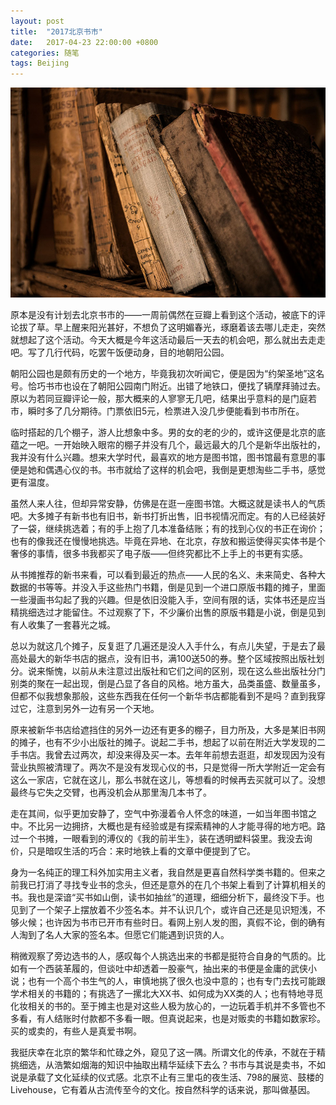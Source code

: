 ```yaml
---
layout: post
title:  "2017北京书市"
date:   2017-04-23 22:00:00 +0800
categories: 随笔
tags: Beijing
---
```


![北京书市](/assets/post/2017/04-23-beijing-bookfair.jpg)

原本是没有计划去北京书市的——一周前偶然在豆瓣上看到这个活动，被底下的评论拔了草。早上醒来阳光甚好，不想负了这明媚春光，琢磨着该去哪儿走走，突然就想起了这个活动。今天大概是今年这活动最后一天去的机会吧，那么就出去走走吧。写了几行代码，吃罢午饭便动身，目的地朝阳公园。

<!-- more -->

朝阳公园也是颇有历史的一个地方，毕竟我初次听闻它，便是因为“约架圣地”这名号。恰巧书市也设在了朝阳公园南门附近。出错了地铁口，便找了辆摩拜骑过去。原以为若同豆瓣评论一般，那大概来的人寥寥无几吧，结果出乎意料的是门庭若市，瞬时多了几分期待。门票依旧5元，检票进入没几步便能看到书市所在。

临时搭起的几个棚子，游人比想象中多。男的女的老的少的，或许这便是北京的底蕴之一吧。一开始映入眼帘的棚子并没有几个，最远最大的几个是新华出版社的，我并没有什么兴趣。想来大学时代，最喜欢的地方是图书馆，图书馆最有意思的事便是她和偶遇心仪的书。书市就给了这样的机会吧，我倒是更想淘些二手书，感觉更有温度。

虽然人来人往，但却异常安静，仿佛是在逛一座图书馆。大概这就是读书人的气质吧。大多摊子有新书也有旧书，新书打折出售，旧书视情况而定。有的人已经装好了一袋，继续挑选着；有的手上抱了几本准备结账；有的找到心仪的书正在询价；也有的像我还在慢慢地挑选。毕竟在异地、在北京，存放和搬运使得买实体书是个奢侈的事情，很多书我都买了电子版——但终究都比不上手上的书更有实感。

从书摊推荐的新书来看，可以看到最近的热点——人民的名义、未来简史、各种大数据的书等等。并没入手这些热门书籍，倒是见到一个进口原版书籍的摊子，里面一些漫画书勾起了我的兴趣。但是依旧没能入手，空间有限的话，实体书还是应当精挑细选过才能留住。不过观察了下，不少廉价出售的原版书籍是小说，倒是见到有人收集了一套暮光之城。

总以为就这几个摊子，反复逛了几遍还是没人入手什么，有点儿失望，于是去了最高处最大的新华书店的据点，没有旧书，满100送50的券。整个区域按照出版社划分。说来惭愧，以前从未注意过出版社和它们之间的区别，现在这么些出版社分门别类的聚在一起出现，倒是凸显了各自的风格。地方虽大，品类虽盛、数量虽多，但都不似我想象那般，这些东西我在任何一个新华书店都能看到不是吗？直到我穿过它，注意到另外一边有另一个天地。

原来被新华书店给遮挡住的另外一边还有更多的棚子，目力所及，大多是某旧书网的摊子，也有不少小出版社的摊子。说起二手书，想起了以前在附近大学发现的二手书店。我曾去过两次，却没来得及买一本。去年年前想去逛逛，却发现因为没有营业执照被清理了。两次不是没有发现心仪的书，只是觉得一所大学附近一定会有这么一家店，它就在这儿，那么书就在这儿，等想看的时候再去买就可以了。没想最终与它失之交臂，也再没机会从那里淘几本书了。

走在其间，似乎更加安静了，空气中弥漫着令人怀念的味道，一如当年图书馆之中。不比另一边拥挤，大概也是有经验或是有探索精神的人才能寻得的地方吧。路过一个书摊，一眼看到的溥仪的《我的前半生》，装在透明塑料袋里。我没去询价，只是暗叹生活的巧合：来时地铁上看的文章中便提到了它。

身为一名纯正的理工科外加实用主义者，我自然是更喜自然科学类书籍的。但来之前我已打消了寻找专业书的念头，但还是意外的在几个书架上看到了计算机相关的书。我也是深谙“买书如山倒，读书如抽丝”的道理，细细分析下，最终没下手。也见到了一个架子上摆放着不少签名本。并不认识几个，或许自己还是见识短浅，不够火候；也许因为书市已开市有些时日。看网上别人发的图，真假不论，倒的确有人淘到了名人大家的签名本。但愿它们能遇到识货的人。

稍微观察了旁边选书的人，感叹每个人挑选出来的书都是挺符合自身的气质的。比如有一个西装革履的，但谈吐中却透着一股豪气，抽出来的书便是金庸的武侠小说；也有一个高个书生气的人，审慎地挑了很久也没中意的；也有专门去找可能跟学术相关的书籍的；有挑选了一摞北大XX书、如何成为XX类的人；也有特地寻觅化妆相关的书的。至于摊主也是对这些人极为放心的，一边玩着手机并不多管也不多看，有人结账时付款都不多看一眼。但真说起来，也是对贩卖的书籍如数家珍。买的或卖的，有些人是真爱书啊。

我挺庆幸在北京的繁华和忙碌之外，窥见了这一隅。所谓文化的传承，不就在于精挑细选，从浩繁如烟海的知识中抽取出精华延续下去么？书市与其说是卖书，不如说是承载了文化延续的仪式感。北京不止有三里屯的夜生活、798的展览、鼓楼的Livehouse，它有着从古流传至今的文化。按自然科学的话来说，那叫做基因。


